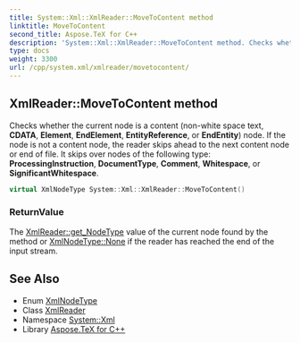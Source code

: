 ```yaml
---
title: System::Xml::XmlReader::MoveToContent method
linktitle: MoveToContent
second_title: Aspose.TeX for C++
description: 'System::Xml::XmlReader::MoveToContent method. Checks whether the current node is a content (non-white space text, CDATA, Element, EndElement, EntityReference, or EndEntity) node. If the node is not a content node, the reader skips ahead to the next content node or end of file. It skips over nodes of the following type: ProcessingInstruction, DocumentType, Comment, Whitespace, or SignificantWhitespace in C++.'
type: docs
weight: 3300
url: /cpp/system.xml/xmlreader/movetocontent/
---
```

## XmlReader::MoveToContent method


Checks whether the current node is a content (non-white space text, **CDATA**, **Element**, **EndElement**, **EntityReference**, or **EndEntity**) node. If the node is not a content node, the reader skips ahead to the next content node or end of file. It skips over nodes of the following type: **ProcessingInstruction**, **DocumentType**, **Comment**, **Whitespace**, or **SignificantWhitespace**.

```cpp
virtual XmlNodeType System::Xml::XmlReader::MoveToContent()
```


### ReturnValue

The [XmlReader::get_NodeType](../get_nodetype/) value of the current node found by the method or [XmlNodeType::None](../../xmlnodetype/) if the reader has reached the end of the input stream.

## See Also

* Enum [XmlNodeType](../../xmlnodetype/)
* Class [XmlReader](../)
* Namespace [System::Xml](../../)
* Library [Aspose.TeX for C++](../../../)
